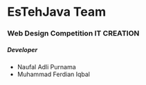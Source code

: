 # EsTehJava Team
### Web Design Competition IT CREATION

##### Developer
- Naufal Adli Purnama
- Muhammad Ferdian Iqbal
